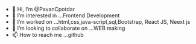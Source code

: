 - 👋 Hi, I’m @PavanCpotdar
- 👀 I’m interested in ...Frontend Development
- 🌱 I’m worked on ...html,css,java-script,sql,Bootstrap, React JS, Neext js
- 💞️ I’m looking to collaborate on ...WEB making 
- 📫 How to reach me ...github

<!---
PavanCpotdar/PavanCpotdar is a ✨ special ✨ repository because its `README.md` (this file) appears on your GitHub profile.
You can click the Preview link to take a look at your changes.
--->
